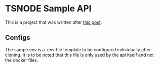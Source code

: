 # TSNODE Sample API
This is a project that was written after [this post](https://tomanagle.medium.com/build-a-rest-api-with-node-js-typescript-mongodb-b6c898d70d61).


## Configs
The sampe.env is a .env file template to be configured individually after cloning.
It is to be noted that this file is only used by the api itself and not the docker files.